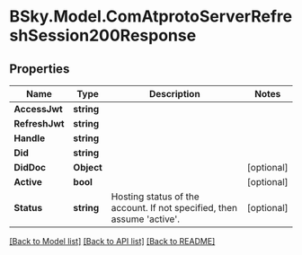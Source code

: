 # BSky.Model.ComAtprotoServerRefreshSession200Response

## Properties

Name | Type | Description | Notes
------------ | ------------- | ------------- | -------------
**AccessJwt** | **string** |  | 
**RefreshJwt** | **string** |  | 
**Handle** | **string** |  | 
**Did** | **string** |  | 
**DidDoc** | **Object** |  | [optional] 
**Active** | **bool** |  | [optional] 
**Status** | **string** | Hosting status of the account. If not specified, then assume &#39;active&#39;. | [optional] 

[[Back to Model list]](../README.md#documentation-for-models) [[Back to API list]](../README.md#documentation-for-api-endpoints) [[Back to README]](../README.md)

